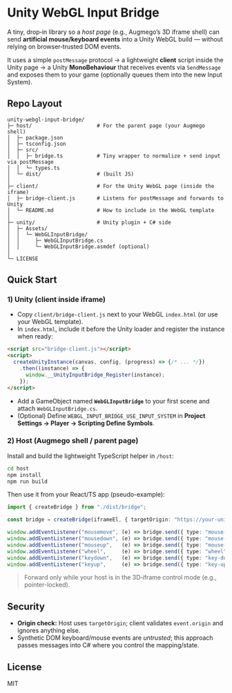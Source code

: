 # Unity WebGL Input Bridge

A tiny, drop‑in library so a _host page_ (e.g., Augmego’s 3D iframe shell) can send **artificial mouse/keyboard events**
into a Unity WebGL build — without relying on browser‑trusted DOM events.

It uses a simple `postMessage` protocol → a lightweight **client** script inside the Unity page → a Unity **MonoBehaviour**
that receives events via `SendMessage` and exposes them to your game (optionally queues them into the new Input System).

## Repo Layout

```
unity-webgl-input-bridge/
├─ host/                     # For the parent page (your Augmego shell)
│  ├─ package.json
│  ├─ tsconfig.json
│  ├─ src/
│  │  ├─ bridge.ts           # Tiny wrapper to normalize + send input via postMessage
│  │  └─ types.ts
│  └─ dist/                  # (built JS)
│
├─ client/                   # For the Unity WebGL page (inside the iframe)
│  ├─ bridge-client.js       # Listens for postMessage and forwards to Unity
│  └─ README.md              # How to include in the WebGL template
│
├─ unity/                    # Unity plugin + C# side
│  ├─ Assets/
│  │  └─ WebGLInputBridge/
│  │     ├─ WebGLInputBridge.cs
│  │     └─ WebGLInputBridge.asmdef (optional)
│
└─ LICENSE
```

## Quick Start

### 1) Unity (client inside iframe)
- Copy `client/bridge-client.js` next to your WebGL `index.html` (or use your WebGL template).
- In `index.html`, include it before the Unity loader and register the instance when ready:

```html
<script src="bridge-client.js"></script>
<script>
  createUnityInstance(canvas, config, (progress) => {/* ... */})
    .then((instance) => {
      window.__UnityInputBridge_Register(instance);
    });
</script>
```

- Add a GameObject named **`WebGLInputBridge`** to your first scene and attach `WebGLInputBridge.cs`.
- (Optional) Define `WEBGL_INPUT_BRIDGE_USE_INPUT_SYSTEM` in **Project Settings → Player → Scripting Define Symbols**.

### 2) Host (Augmego shell / parent page)
Install and build the lightweight TypeScript helper in `/host`:
```bash
cd host
npm install
npm run build
```

Then use it from your React/TS app (pseudo-example):

```ts
import { createBridge } from "./dist/bridge";

const bridge = createBridge(iframeEl, { targetOrigin: "https://your-unity-domain", maxHz: 120 });

window.addEventListener("mousemove", (e) => bridge.send({ type: "mouse-move", dx: e.movementX, dy: e.movementY }));
window.addEventListener("mousedown", (e) => bridge.send({ type: "mouse-down", button: e.button as 0|1|2 }));
window.addEventListener("mouseup",   (e) => bridge.send({ type: "mouse-up",   button: e.button as 0|1|2 }));
window.addEventListener("wheel",     (e) => bridge.send({ type: "wheel", dy: e.deltaY }), { passive: true });
window.addEventListener("keydown",   (e) => bridge.send({ type: "key-down", code: e.code, repeat: e.repeat }));
window.addEventListener("keyup",     (e) => bridge.send({ type: "key-up",   code: e.code }));
```

> Forward only while your host is in the 3D‑iframe control mode (e.g., pointer-locked).

## Security

- **Origin check:** Host uses `targetOrigin`; client validates `event.origin` and ignores anything else.
- Synthetic DOM keyboard/mouse events are _untrusted_; this approach passes messages into C# where you control the mapping/state.

## License

MIT
